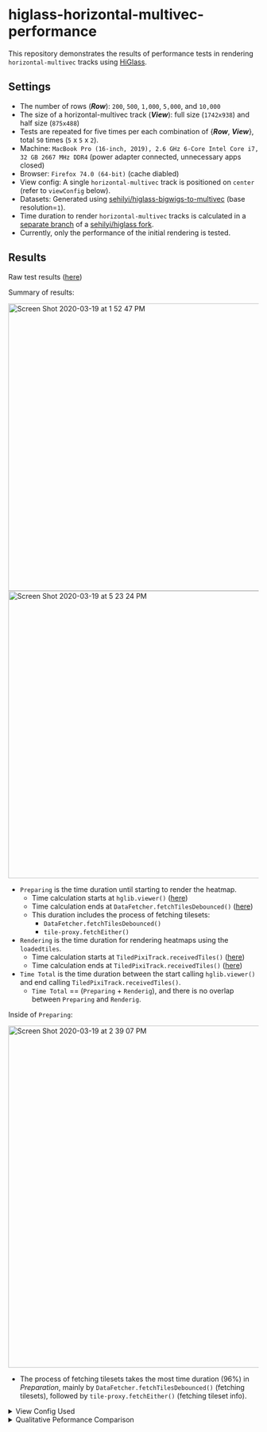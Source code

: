 # higlass-horizontal-multivec-performance

This repository demonstrates the results of performance tests in rendering `horizontal-multivec` tracks using [HiGlass](http://higlass.io/).

## Settings
- The number of rows (**_Row_**): `200`, `500`, `1,000`, `5,000`, and `10,000`
- The size of a horizontal-multivec track (**_View_**): full size (`1742x938`) and half size (`875x488`)
- Tests are repeated for five times per each combination of {**_Row_**, **_View_**}, total `50` times (`5` x `5` x `2`).
- Machine: `MacBook Pro (16-inch, 2019), 2.6 GHz 6-Core Intel Core i7, 32 GB 2667 MHz DDR4` (power adapter connected, unnecessary apps closed)
- Browser: `Firefox 74.0 (64-bit)` (cache diabled)
- View config: A single `horizontal-multivec` track is positioned on `center` (refer to `viewConfig` below).
- Datasets: Generated using [sehilyi/higlass-bigwigs-to-multivec](https://github.com/sehilyi/higlass-bigwigs-to-multivec) (base resolution=`1`).
- Time duration to render `horizontal-multivec` tracks is calculated in a [separate branch](https://github.com/sehilyi/higlass/tree/sehilyi/bottleneck) of a [sehilyi/higlass fork](https://github.com/sehilyi/higlass/).
- Currently, only the performance of the initial rendering is tested.

## Results
Raw test results ([here](https://docs.google.com/spreadsheets/d/1tKy2PKL6rM5LCi-hvITD9UjhbuMef35b49YBUDroN-c/edit#gid=0))

Summary of results:

<img width="579" alt="Screen Shot 2020-03-19 at 1 52 47 PM" src="https://user-images.githubusercontent.com/9922882/77098863-7043a800-69e9-11ea-9ddd-bf3e547d6e5b.png">

<img width="579" alt="Screen Shot 2020-03-19 at 5 23 24 PM" src="https://user-images.githubusercontent.com/9922882/77116311-60868c80-6a06-11ea-892c-81f32fc97290.png">

- `Preparing` is the time duration until starting to render the heatmap.
    - Time calculation starts at `hglib.viewer()` ([here](https://github.com/sehilyi/higlass/blob/68573be63d652960539f92bbceeefb65ee393fa5/app/scripts/hglib.js#L108))
    - Time calculation ends at `DataFetcher.fetchTilesDebounced()` ([here](https://github.com/sehilyi/higlass/blob/68573be63d652960539f92bbceeefb65ee393fa5/app/scripts/DataFetcher.js#L224))
    - This duration includes the process of fetching tilesets:
        - `DataFetcher.fetchTilesDebounced()`
        - `tile-proxy.fetchEither()`
- `Rendering` is the time duration for rendering heatmaps using the `loadedtiles`.
    - Time calculation starts at `TiledPixiTrack.receivedTiles()` ([here](https://github.com/sehilyi/higlass/blob/68573be63d652960539f92bbceeefb65ee393fa5/app/scripts/TiledPixiTrack.js#L646))
    - Time calculation ends at `TiledPixiTrack.receivedTiles()` ([here](https://github.com/sehilyi/higlass/blob/68573be63d652960539f92bbceeefb65ee393fa5/app/scripts/TiledPixiTrack.js#L736))
- `Time Total` is the time duration between the start calling `hglib.viewer()` and end calling `TiledPixiTrack.receivedTiles()`.
    - `Time Total` == (`Preparing` + `Renderig`), and there is no overlap between `Preparing` and `Renderig`.

Inside of `Preparing`:

<img width="689" alt="Screen Shot 2020-03-19 at 2 39 07 PM" src="https://user-images.githubusercontent.com/9922882/77102560-6ae95c00-69ef-11ea-8190-185761de93bb.png">

- The process of fetching tilesets takes the most time duration (96%) in _Preparation_, mainly by `DataFetcher.fetchTilesDebounced()` (fetching tilesets), followed by `tile-proxy.fetchEither()` (fetching tileset info).

<details>
<summary>View Config Used</summary>

```javascript
{
  "editable": true,
  "zoomFixed": false,
  "trackSourceServers": [
    "http://localhost:8001/api/v1"
  ],
  "exportViewUrl": "/api/v1/viewconfs",
  "views": [
    {
      "initialXDomain": [
        1,
        10000
      ],
      "initialYDomain": [
        1,
        10000
      ],
      "tracks": {
        "top": [],
        "left": [],
        "center": [
          {
            "type": "horizontal-multivec",
            "uid": "cistrome-track-1",
            "tilesetUid": TILESETUID,
            "server": "http://localhost:8001/api/v1",
            "options": {
              "labelPosition": "hidden",
              "labelColor": "black",
              "labelTextOpacity": 0.4,
              "valueScaling": "linear",
              "trackBorderWidth": 0,
              "trackBorderColor": "black",
              "heatmapValueScaling": "linear",
              "name": "6_treat.multires.mv5",
              "labelLeftMargin": 0,
              "labelRightMargin": 0,
              "labelTopMargin": 0,
              "labelBottomMargin": 0,
              "labelShowResolution": true,
              "minHeight": 100,
              "colorbarPosition": "bottomLeft",
              "labelShowAssembly": true,
              "colorbarBackgroundColor": "#ffffff",
              "scaleStartPercent": "0.00000",
              "scaleEndPercent": "1.00000",
              "selectedRow": null
            },
            "width": 2530,
            "height": 458,
            "resolutions": [
              16777216,
              8388608,
              4194304,
              2097152,
              1048576,
              524288,
              262144,
              131072,
              65536,
              32768,
              16384,
              8192,
              4096,
              2048,
              1024,
              512,
              256,
              128,
              64,
              32,
              16,
              8,
              4,
              2,
              1
            ]
          }
        ],
        "bottom": [],
        "right": [],
        "whole": [],
        "gallery": []
      },
      "layout": {
        "w": 12,
        "h": 90,
        "x": 0,
        "y": 0,
        "moved": false,
        "static": false
      },
      "uid": "cistrome-view-1"
    }
  ],
  "zoomLocks": {
    "locksByViewUid": {},
    "locksDict": {}
  },
  "locationLocks": {
    "locksByViewUid": {},
    "locksDict": {}
  },
  "valueScaleLocks": {
    "locksByViewUid": {},
    "locksDict": {}
  }
};
```
</details>

<details>
<summary>Qualitative Peformance Comparison</summary>

### 200 Rows
[![Watch the video](https://img.youtube.com/vi/pebwrWi7G5E/hqdefault.jpg)](https://youtu.be/pebwrWi7G5E)

### 500 Rows
[![Watch the video](https://img.youtube.com/vi/HuCBCqyKLRE/hqdefault.jpg)](https://youtu.be/HuCBCqyKLRE)

### 1,000 Rows
[![Watch the video](https://img.youtube.com/vi/8HpQGxgV3PY/hqdefault.jpg)](https://youtu.be/8HpQGxgV3PY)

### 5,000 Rows
[![Watch the video](https://img.youtube.com/vi/E1xhX0NgrmM/hqdefault.jpg)](https://youtu.be/E1xhX0NgrmM)

### 10,000 Rows
[![Watch the video](https://img.youtube.com/vi/am_R3d7omH4/hqdefault.jpg)](https://youtu.be/am_R3d7omH4)
</details>
